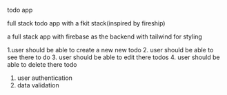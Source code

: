 todo app

full stack todo app with a fkit stack(inspired by fireship)

<!-- project scope -->
a full stack app with firebase as the backend with tailwind for styling
<!-- projcet requirement -->
1.user should be able to create a new new todo 
2. user should be able to see there to do 
3. user should be able to edit there todos
4. user should be able to delete there todo

<!-- developer notes to do -->
1. user authentication
2. data validation 

